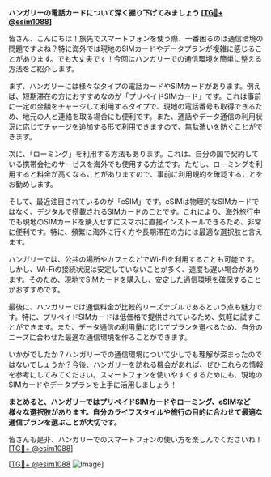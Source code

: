 **ハンガリーの電話カードについて深く掘り下げてみましょう [[TG💪+ @esim1088](https://t.me/s/esim1088)]**

皆さん、こんにちは！旅先でスマートフォンを使う際、一番困るのは通信環境の問題ですよね？特に海外では現地のSIMカードやデータプランが複雑に感じることがあります。でも大丈夫です！今回はハンガリーでの通信環境を簡単に整える方法をご紹介します。

まず、ハンガリーには様々なタイプの電話カードやSIMカードがあります。例えば、短期滞在の方におすすめなのが「プリペイドSIMカード」です。これは事前に一定の金額をチャージして利用するタイプで、現地の電話番号も取得できるため、地元の人と連絡を取る場合にも便利です。また、通話やデータ通信の利用状況に応じてチャージを追加する形で利用できますので、無駄遣いを防ぐことができます。

次に、「ローミング」を利用する方法もあります。これは、自分の国で契約している携帯会社のサービスを海外でも使用する方法です。ただし、ローミングを利用すると料金が高くなることがありますので、事前に利用規約を確認することをお勧めします。

そして、最近注目されているのが「eSIM」です。eSIMは物理的なSIMカードではなく、デジタルで搭載されるSIMカードのことです。これにより、海外旅行中でも現地のSIMカードを購入せずにスマホに直接インストールできるため、非常に便利です。特に、頻繁に海外に行く方や長期滞在の方には最適な選択肢と言えます。

ハンガリーでは、公共の場所やカフェなどでWi-Fiを利用することも可能です。しかし、Wi-Fiの接続状況は安定していないことが多く、速度も遅い場合があります。そのため、現地でSIMカードを購入し、安定した通信環境を確保することがおすすめです。

最後に、ハンガリーでは通信料金が比較的リーズナブルであるという点も魅力です。特に、プリペイドSIMカードは低価格で提供されているため、気軽に試すことができます。また、データ通信の利用量に応じてプランを選べるため、自分のニーズに合わせた最適な通信環境を作ることができます。

いかがでしたか？ハンガリーでの通信環境について少しでも理解が深まったのではないでしょうか？今後、ハンガリーを訪れる機会があれば、ぜひこれらの情報を参考にしてみてください。スマートフォンを使いやすくするためにも、現地のSIMカードやデータプランを上手に活用しましょう！

**まとめると、ハンガリーではプリペイドSIMカードやローミング、eSIMなど様々な選択肢があります。自分のライフスタイルや旅行の目的に合わせて最適な通信プランを選ぶことが大切です。**

皆さんも是非、ハンガリーでのスマートフォンの使い方を楽しんでくださいね！[[TG💪+ @esim1088](https://t.me/s/esim1088)]

[[TG💪+ @esim1088](https://t.me/s/esim1088) ![Image](https://i.postimg.cc/Y0z9fWf4/image.png)]